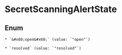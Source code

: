 
# SecretScanningAlertState

## Enum


    * `&#x60;open&#x60;` (value: `"open"`)

    * `resolved` (value: `"resolved"`)



